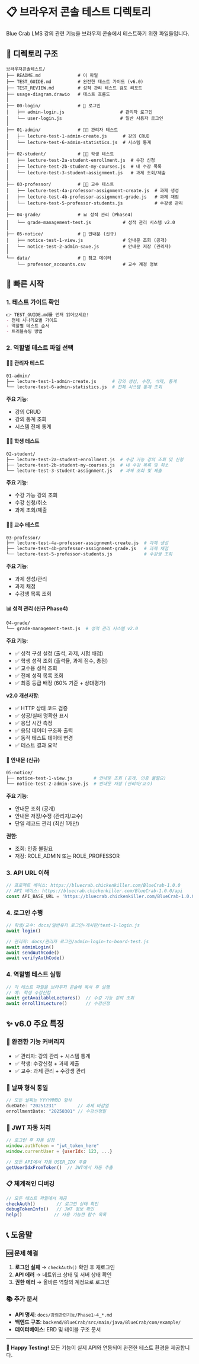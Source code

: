 # 📋 브라우저 콘솔 테스트 디렉토리

Blue Crab LMS 강의 관련 기능을 브라우저 콘솔에서 테스트하기 위한 파일들입니다.

## 📁 디렉토리 구조

```
브라우저콘솔테스트/
├── README.md              # 이 파일
├── TEST_GUIDE.md          # 완전한 테스트 가이드 (v6.0)
├── TEST_REVIEW.md         # 성적 관리 테스트 검토 리포트
├── usage-diagram.drawio   # 테스트 흐름도
│
├── 00-login/              # 🔐 로그인
│   ├── admin-login.js                     # 관리자 로그인
│   └── user-login.js                      # 일반 사용자 로그인
│
├── 01-admin/              # 👨‍💼 관리자 테스트
│   ├── lecture-test-1-admin-create.js      # 강의 CRUD
│   └── lecture-test-6-admin-statistics.js  # 시스템 통계
│
├── 02-student/            # 👨‍🎓 학생 테스트
│   ├── lecture-test-2a-student-enrollment.js  # 수강 신청
│   ├── lecture-test-2b-student-my-courses.js  # 내 수강 목록
│   └── lecture-test-3-student-assignment.js   # 과제 조회/제출
│
├── 03-professor/          # 👨‍🏫 교수 테스트
│   ├── lecture-test-4a-professor-assignment-create.js  # 과제 생성
│   ├── lecture-test-4b-professor-assignment-grade.js   # 과제 채점
│   └── lecture-test-5-professor-students.js            # 수강생 관리
│
├── 04-grade/              # 📊 성적 관리 (Phase4)
│   └── grade-management-test.js            # 성적 관리 시스템 v2.0
│
├── 05-notice/             # 📢 안내문 (신규)
│   ├── notice-test-1-view.js               # 안내문 조회 (공개)
│   └── notice-test-2-admin-save.js         # 안내문 저장 (관리자)
│
└── data/                  # 📁 참고 데이터
    └── professor_accounts.csv              # 교수 계정 정보
```

## 🚀 빠른 시작

### 1. 테스트 가이드 확인
```markdown
👉 TEST_GUIDE.md를 먼저 읽어보세요!
- 전체 시나리오별 가이드
- 역할별 테스트 순서
- 트러블슈팅 방법
```

### 2. 역할별 테스트 파일 선택

#### 👨‍💼 관리자 테스트
```bash
01-admin/
├── lecture-test-1-admin-create.js      # 강의 생성, 수정, 삭제, 통계
└── lecture-test-6-admin-statistics.js  # 전체 시스템 통계 조회
```

**주요 기능**:
- 강의 CRUD
- 강의 통계 조회
- 시스템 전체 통계

#### 👨‍🎓 학생 테스트
```bash
02-student/
├── lecture-test-2a-student-enrollment.js  # 수강 가능 강의 조회 및 신청
├── lecture-test-2b-student-my-courses.js  # 내 수강 목록 및 취소
└── lecture-test-3-student-assignment.js   # 과제 조회 및 제출
```

**주요 기능**:
- 수강 가능 강의 조회
- 수강 신청/취소
- 과제 조회/제출

#### 👨‍🏫 교수 테스트
```bash
03-professor/
├── lecture-test-4a-professor-assignment-create.js  # 과제 생성
├── lecture-test-4b-professor-assignment-grade.js   # 과제 채점
└── lecture-test-5-professor-students.js            # 수강생 조회
```

**주요 기능**:
- 과제 생성/관리
- 과제 채점
- 수강생 목록 조회

#### 📊 성적 관리 (신규 Phase4)
```bash
04-grade/
└── grade-management-test.js  # 성적 관리 시스템 v2.0
```

**주요 기능**:
- ✅ 성적 구성 설정 (출석, 과제, 시험 배점)
- ✅ 학생 성적 조회 (출석율, 과제 점수, 총점)
- ✅ 교수용 성적 조회
- ✅ 전체 성적 목록 조회
- ✅ 최종 등급 배정 (60% 기준 + 상대평가)

**v2.0 개선사항**:
- ✅ HTTP 상태 코드 검증
- ✅ 성공/실패 명확한 표시
- ✅ 응답 시간 측정
- ✅ 응답 데이터 구조화 출력
- ✅ 동적 테스트 데이터 변경
- ✅ 테스트 결과 요약

#### 📢 안내문 (신규)

```bash
05-notice/
├── notice-test-1-view.js        # 안내문 조회 (공개, 인증 불필요)
└── notice-test-2-admin-save.js  # 안내문 저장 (관리자/교수)
```

**주요 기능**:
- 안내문 조회 (공개)
- 안내문 저장/수정 (관리자/교수)
- 단일 레코드 관리 (최신 1개만)

**권한**:
- 조회: 인증 불필요
- 저장: ROLE_ADMIN 또는 ROLE_PROFESSOR

### 3. API URL 이해
```javascript
// 프로젝트 베이스: https://bluecrab.chickenkiller.com/BlueCrab-1.0.0
// API 베이스: https://bluecrab.chickenkiller.com/BlueCrab-1.0.0/api
const API_BASE_URL = 'https://bluecrab.chickenkiller.com/BlueCrab-1.0.0/api';
```

### 4. 로그인 수행
```javascript
// 학생/교수: docs/일반유저 로그인+게시판/test-1-login.js
await login()

// 관리자: docs/관리자 로그인/admin-login-to-board-test.js  
await adminLogin()
await sendAuthCode()
await verifyAuthCode()
```

### 4. 역할별 테스트 실행
```javascript
// 각 테스트 파일을 브라우저 콘솔에 복사 후 실행
// 예: 학생 수강신청
await getAvailableLectures()  // 수강 가능 강의 조회
await enrollInLecture()       // 수강신청
```

## ✨ v6.0 주요 특징

### 🎯 완전한 기능 커버리지
- ✅ 관리자: 강의 관리 + 시스템 통계
- ✅ 학생: 수강신청 + 과제 제출
- ✅ 교수: 과제 관리 + 수강생 관리

### 📅 날짜 형식 통일
```javascript
// 모든 날짜는 YYYYMMDD 형식
dueDate: "20251231"        // 과제 마감일
enrollmentDate: "20250301" // 수강신청일
```

### 🔐 JWT 자동 처리
```javascript
// 로그인 후 자동 설정
window.authToken = "jwt_token_here"
window.currentUser = {userIdx: 123, ...}

// 모든 API에서 자동 USER_IDX 추출
getUserIdxFromToken()  // JWT에서 자동 추출
```

### 📋 체계적인 디버깅
```javascript
// 모든 테스트 파일에서 제공
checkAuth()        // 로그인 상태 확인
debugTokenInfo()   // JWT 정보 확인  
help()            // 사용 가능한 함수 목록
```

## 📞 도움말

### 🆘 문제 해결
1. **로그인 실패** → `checkAuth()` 확인 후 재로그인
2. **API 에러** → 네트워크 상태 및 서버 상태 확인
3. **권한 에러** → 올바른 역할의 계정으로 로그인

### 📚 추가 문서
- **API 명세**: `docs/강의관련기능/Phase1~4_*.md`
- **백엔드 구조**: `backend/BlueCrab/src/main/java/BlueCrab/com/example/`
- **데이터베이스**: ERD 및 테이블 구조 문서

---

**🎉 Happy Testing!** 모든 기능이 실제 API와 연동되어 완전한 테스트 환경을 제공합니다.